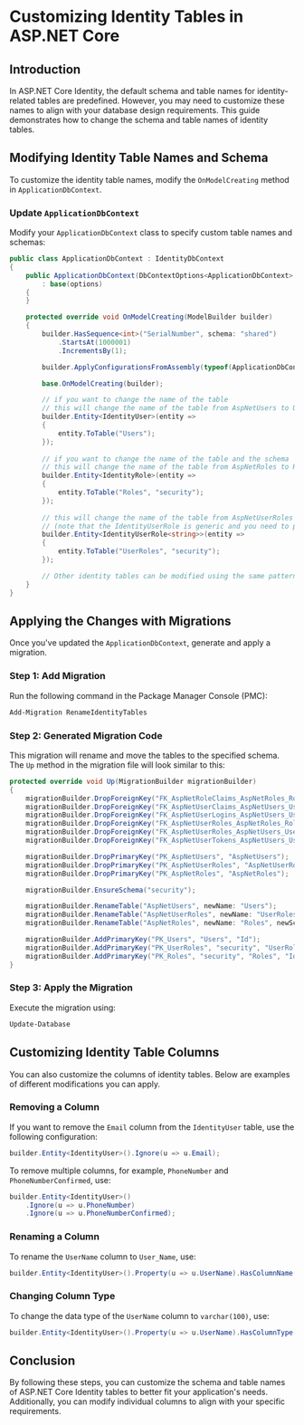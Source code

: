 # Customizing Identity Tables in ASP.NET Core

## Introduction
In ASP.NET Core Identity, the default schema and table names for identity-related tables are predefined. However, you may need to customize these names to align with your database design requirements. This guide demonstrates how to change the schema and table names of identity tables.

## Modifying Identity Table Names and Schema
To customize the identity table names, modify the `OnModelCreating` method in `ApplicationDbContext`.

### Update `ApplicationDbContext`
Modify your `ApplicationDbContext` class to specify custom table names and schemas:

```csharp
public class ApplicationDbContext : IdentityDbContext
{
    public ApplicationDbContext(DbContextOptions<ApplicationDbContext> options)
        : base(options)
    {
    }

    protected override void OnModelCreating(ModelBuilder builder)
    {
        builder.HasSequence<int>("SerialNumber", schema: "shared")
            .StartsAt(1000001)
            .IncrementsBy(1);

        builder.ApplyConfigurationsFromAssembly(typeof(ApplicationDbContext).Assembly);

        base.OnModelCreating(builder);

        // if you want to change the name of the table
        // this will change the name of the table from AspNetUsers to Users
        builder.Entity<IdentityUser>(entity =>
        {
            entity.ToTable("Users");
        });
        
        // if you want to change the name of the table and the schema
        // this will change the name of the table from AspNetRoles to Roles and the schema from dbo to security
        builder.Entity<IdentityRole>(entity =>
        {
            entity.ToTable("Roles", "security");
        });
        
        // this will change the name of the table from AspNetUserRoles to UserRoles and the schema from dbo to security
        // (note that the IdentityUserRole is generic and you need to provide the type of the key, that is string in this case <string>)
        builder.Entity<IdentityUserRole<string>>(entity =>
        {
            entity.ToTable("UserRoles", "security");
        });

        // Other identity tables can be modified using the same pattern
    }
}
```

## Applying the Changes with Migrations
Once you've updated the `ApplicationDbContext`, generate and apply a migration.

### Step 1: Add Migration
Run the following command in the Package Manager Console (PMC):

```sh
Add-Migration RenameIdentityTables
```

### Step 2: Generated Migration Code
This migration will rename and move the tables to the specified schema. The `Up` method in the migration file will look similar to this:

```csharp
protected override void Up(MigrationBuilder migrationBuilder)
{
    migrationBuilder.DropForeignKey("FK_AspNetRoleClaims_AspNetRoles_RoleId", "AspNetRoleClaims");
    migrationBuilder.DropForeignKey("FK_AspNetUserClaims_AspNetUsers_UserId", "AspNetUserClaims");
    migrationBuilder.DropForeignKey("FK_AspNetUserLogins_AspNetUsers_UserId", "AspNetUserLogins");
    migrationBuilder.DropForeignKey("FK_AspNetUserRoles_AspNetRoles_RoleId", "AspNetUserRoles");
    migrationBuilder.DropForeignKey("FK_AspNetUserRoles_AspNetUsers_UserId", "AspNetUserRoles");
    migrationBuilder.DropForeignKey("FK_AspNetUserTokens_AspNetUsers_UserId", "AspNetUserTokens");

    migrationBuilder.DropPrimaryKey("PK_AspNetUsers", "AspNetUsers");
    migrationBuilder.DropPrimaryKey("PK_AspNetUserRoles", "AspNetUserRoles");
    migrationBuilder.DropPrimaryKey("PK_AspNetRoles", "AspNetRoles");

    migrationBuilder.EnsureSchema("security");

    migrationBuilder.RenameTable("AspNetUsers", newName: "Users");
    migrationBuilder.RenameTable("AspNetUserRoles", newName: "UserRoles", newSchema: "security");
    migrationBuilder.RenameTable("AspNetRoles", newName: "Roles", newSchema: "security");

    migrationBuilder.AddPrimaryKey("PK_Users", "Users", "Id");
    migrationBuilder.AddPrimaryKey("PK_UserRoles", "security", "UserRoles", new[] { "UserId", "RoleId" });
    migrationBuilder.AddPrimaryKey("PK_Roles", "security", "Roles", "Id");
}
```

### Step 3: Apply the Migration
Execute the migration using:

```sh
Update-Database
```

## Customizing Identity Table Columns
You can also customize the columns of identity tables. Below are examples of different modifications you can apply.

### Removing a Column
If you want to remove the `Email` column from the `IdentityUser` table, use the following configuration:

```csharp
builder.Entity<IdentityUser>().Ignore(u => u.Email);
```

To remove multiple columns, for example, `PhoneNumber` and `PhoneNumberConfirmed`, use:

```csharp
builder.Entity<IdentityUser>()
    .Ignore(u => u.PhoneNumber)
    .Ignore(u => u.PhoneNumberConfirmed);
```

### Renaming a Column
To rename the `UserName` column to `User_Name`, use:

```csharp
builder.Entity<IdentityUser>().Property(u => u.UserName).HasColumnName("User_Name");
```

### Changing Column Type
To change the data type of the `UserName` column to `varchar(100)`, use:

```csharp
builder.Entity<IdentityUser>().Property(u => u.UserName).HasColumnType("varchar(100)");
```

## Conclusion
By following these steps, you can customize the schema and table names of ASP.NET Core Identity tables to better fit your application's needs. Additionally, you can modify individual columns to align with your specific requirements.



